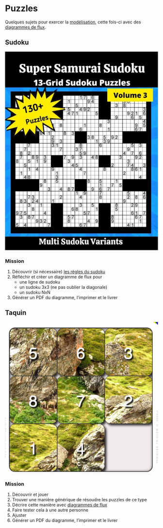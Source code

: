 # Puzzles
Quelques sujets pour exercer la [modélisation](../../supports/pseudocode.md), cette fois-ci 
avec des [diagrammes de flux](../../supports/pseudocode.md#version-graphique).

## Sudoku
![sudoku.jpg](sudoku.jpg)

### Mission
1. Découvrir (si nécessaire) [les règles du sudoku](https://fr.wikipedia.org/wiki/Sudoku)
2. Réfléchir et créer un diagramme de flux pour 
   - une ligne de sudoku
   - un sudoku 3x3 (ne pas oublier la diagonale)
   - un sudoku NxN
3. Générer un PDF du diagramme, l’imprimer et le livrer

## Taquin
![puzzle.png](puzzle.png)

### Mission
1. Découvrir et jouer
2. Trouver une manière générique de résoudre les puzzles de ce type
3. Décrire cette manière avec [diagrammes de flux](../../supports/pseudocode.md#version-graphique)
4. Faire tester cela à une autre personne
5. Ajuster
6. Générer un PDF du diagramme, l’imprimer et le livrer


